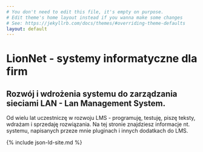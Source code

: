```yaml
---
# You don't need to edit this file, it's empty on purpose.
# Edit theme's home layout instead if you wanna make some changes
# See: https://jekyllrb.com/docs/themes/#overriding-theme-defaults
layout: default
---
```


# LionNet - systemy informatyczne dla firm

## Rozwój i wdrożenia systemu do zarządzania sieciami LAN - Lan Management System.

Od wielu lat uczestniczę w rozwoju LMS - programuję, testuję, piszę teksty, wdrażam i sprzedaję rozwiązania. Na tej stronie znajdziesz informacje nt. systemu, napisanych przeze mnie pluginach i innych dodatkach do LMS. 

{% include json-ld-site.md %}

